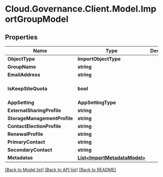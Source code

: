 # Cloud.Governance.Client.Model.ImportGroupModel
## Properties

Name | Type | Description | Notes
------------ | ------------- | ------------- | -------------
**ObjectType** | **ImportObjectType** |  | [optional] 
**GroupName** | **string** |  | [optional] 
**EmailAddress** | **string** |  | [optional] 
**IsKeepSiteQuota** | **bool** |  | [optional] [default to false]
**AppSetting** | **AppSettingType** |  | [optional] 
**ExternalSharingProfile** | **string** |  | [optional] 
**StorageManagementProfile** | **string** |  | [optional] 
**ContactElectionProfile** | **string** |  | [optional] 
**RenewalProfile** | **string** |  | [optional] 
**PrimaryContact** | **string** |  | [optional] 
**SecondaryContact** | **string** |  | [optional] 
**Metadatas** | [**List&lt;ImportMetadataModel&gt;**](ImportMetadataModel.md) |  | [optional] 

[[Back to Model list]](../README.md#documentation-for-models) [[Back to API list]](../README.md#documentation-for-api-endpoints) [[Back to README]](../README.md)

